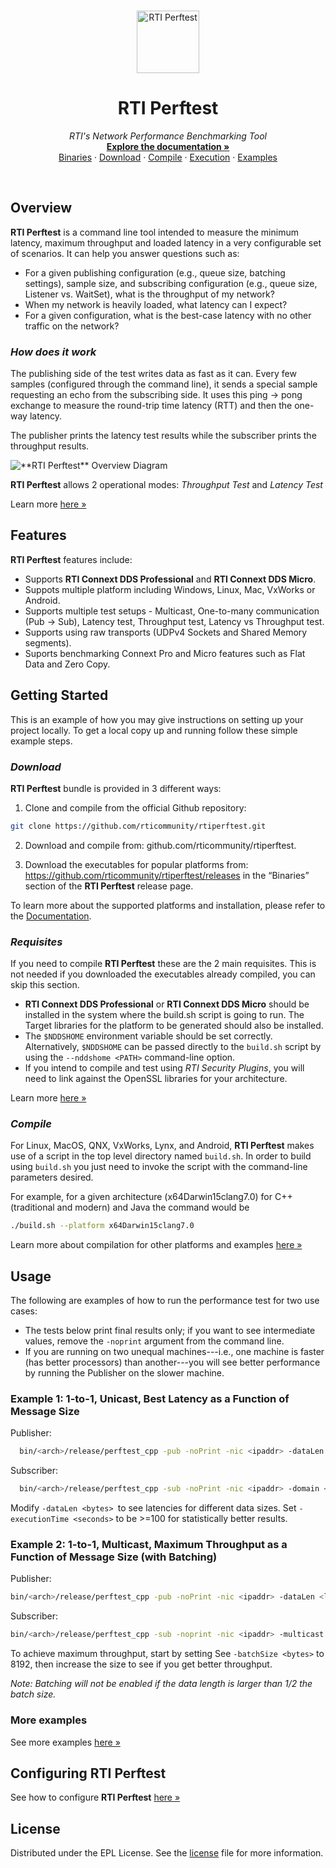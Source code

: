 <br />
<p align="center">
  <a href="https://github.com/rticommunity/rtiperftest">
    <img src="srcDoc/_static/RTI_Launcher_Icon_Perftest_150x150.png" alt="RTI Perftest" width="100" height="100">
  </a>

  <h1 align="center"><strong>RTI Perftest</strong></h1>

  <p align="center">
    <em>RTI's Network Performance Benchmarking Tool</em>
    <br />
    <a href="https://community.rti.com/static/documentation/perftest/current/index.html"><strong>Explore the documentation »</strong></a>
    <br />
    <a href="https://github.com/rticommunity/rtiperftest/releases#binaries">Binaries</a>
    ·
    <a href="https://community.rti.com/static/documentation/perftest/current/download.html#download-instructions">Download</a>
    ·
    <a href="https://community.rti.com/static/documentation/perftest/current/compilation.html">Compile</a>
    ·
    <a href="https://community.rti.com/static/documentation/perftest/current/execution.html">Execution</a>
    ·
    <a href="https://community.rti.com/static/documentation/perftest/current/examples.html">Examples</a>
  </p>
</p>

<br>

## <strong>Overview</strong>

**RTI Perftest** is a command line tool intended to measure the minimum latency,
maximum throughput and loaded latency in a very configurable set of scenarios.
It can help you answer questions such as:

* For a given publishing configuration (e.g., queue size, batching settings), sample size, and subscribing configuration (e.g., queue size, Listener vs. WaitSet), what is the throughput of my network?
* When my network is heavily loaded, what latency can I expect?
* For a given configuration, what is the best-case latency with no other traffic on the network?

### _How does it work_

The publishing side of the test writes data as fast as it can. Every few samples (configured through the command line), it sends a special sample requesting an echo from the subscribing side. It uses this ping -> pong exchange to measure the round-trip time latency (RTT) and then the one-way latency.

The publisher prints the latency test results while the subscriber prints the throughput results.

<img src="srcDoc/_static/PerfTest_Overview_Diagram.png" alt="**RTI Perftest** Overview Diagram" >

**RTI Perftest** allows 2 operational modes: _Throughput Test_ and _Latency Test_

Learn more [here »](https://community.rti.com/static/documentation/perftest/current/introduction.html)

## <strong>Features</strong>

**RTI Perftest** features include:
* Supports **RTI Connext DDS Professional** and **RTI Connext DDS Micro**.
* Suppots multiple platform including Windows, Linux, Mac, VxWorks or Android.
* Supports multiple test setups - Multicast, One-to-many communication (Pub -> Sub), Latency test, Throughput test, Latency vs Throughput test.
* Supports using raw transports (UDPv4 Sockets and Shared Memory segments).
* Suports benchmarking Connext Pro and Micro features such as Flat Data and Zero Copy.

## <strong>Getting Started</strong>

This is an example of how you may give instructions on setting up your project locally.
To get a local copy up and running follow these simple example steps.

### _Download_

**RTI Perftest** bundle is provided in 3 different ways:

1. Clone and compile from the official Github repository:
```sh
git clone https://github.com/rticommunity/rtiperftest.git
```

2. Download and compile from: github.com/rticommunity/rtiperftest.

3. Download the executables for popular platforms from: https://github.com/rticommunity/rtiperftest/releases in the “Binaries” section of the **RTI Perftest** release page.

To learn more about the supported platforms and installation, please refer to the
[Documentation](https://community.rti.com/static/documentation/perftest/current/download.html).


### _Requisites_

If you need to compile **RTI Perftest** these are the 2 main requisites. This is not
needed if you downloaded the executables already compiled, you can skip this section.

* **RTI Connext DDS Professional** or **RTI Connext DDS Micro** should be installed
  in the system where the build.sh script is going to run. The Target libraries for
  the platform to be generated should also be installed.
* The `$NDDSHOME` environment variable should be set correctly. Alternatively,
  `$NDDSHOME` can be passed directly to the `build.sh` script by using the `--nddshome <PATH>` command-line option.
* If you intend to compile and test using *RTI Security Plugins*, you will need to
  link against the OpenSSL libraries for your architecture.

Learn more [here »](https://community.rti.com/static/documentation/perftest/current/introduction.html)

### _Compile_
For Linux, MacOS, QNX, VxWorks, Lynx, and Android, **RTI Perftest** makes use of a script in the top level directory named ```build.sh```. In order to build using ```build.sh``` you just need to invoke the script with the command-line parameters desired. 

For example, for a given architecture (x64Darwin15clang7.0) for C++ (traditional and modern) and Java the command would be

```sh
./build.sh --platform x64Darwin15clang7.0
```

Learn more about compilation for other platforms and examples [here »](https://community.rti.com/static/documentation/perftest/current/compilation.html)


## <strong>Usage</strong>
The following are examples of how to run the performance test for two use cases:

* The tests below print final results only; if you want to see intermediate values, remove the ```-noprint``` argument from the command line.
* If you are running on two unequal machines---i.e., one machine is faster (has better processors) than another---you will see better performance by running the Publisher on the slower machine.

### Example 1: 1-to-1, Unicast, Best Latency as a Function of Message Size

Publisher:

```sh
  bin/<arch>/release/perftest_cpp -pub -noPrint -nic <ipaddr> -dataLen <length> -latencyTest -executionTime 100
```

Subscriber:

```sh
  bin/<arch>/release/perftest_cpp -sub -noPrint -nic <ipaddr> -domain <ID> -multicast
```

Modify ```-dataLen <bytes> ```to see latencies for different data sizes. Set ```-executionTime <seconds>```
to be >=100 for statistically better results.

### Example 2: 1-to-1, Multicast, Maximum Throughput as a Function of Message Size (with Batching)
Publisher:
```sh
bin/<arch>/release/perftest_cpp -pub -noPrint -nic <ipaddr> -dataLen <length> -batchSize <bytes> -multicast -executionTime 100
```
Subscriber:
```sh
bin/<arch>/release/perftest_cpp -sub -noprint -nic <ipaddr> -multicast
```

To achieve maximum throughput, start by setting See ```-batchSize <bytes>``` to 8192, then increase the size to see if you get better throughput.

_Note: Batching will not be enabled if the data length is larger than 1/2 the batch size._

### More examples

See more examples [here »](https://community.rti.com/static/documentation/perftest/current/examples.html)

## <strong>Configuring RTI Perftest</strong>

See how to configure **RTI Perftest** [here »](https://community.rti.com/static/documentation/perftest/current/command_line_parameters.html)

## <strong>License</strong>

Distributed under the EPL License. See the [license](LICENSE.md) file for more information.
